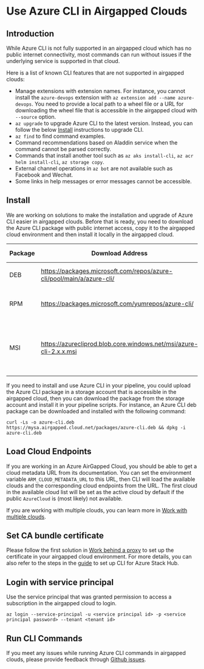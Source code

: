 # Use Azure CLI in Airgapped Clouds

## Introduction
While Azure CLI is not fully supported in an airgapped cloud which has no public internet connectivity, most commands can run without issues if the underlying service is supported in that cloud.

Here is a list of known CLI features that are not supported in airgapped clouds:
* Manage extensions with extension names. For instance, you cannot install the `azure-devops` extension with `az extension add --name azure-devops`. You need to provide a local path to a wheel file or a URL for downloading the wheel file that is accessible in the airgapped cloud with `--source` option.
* `az upgrade` to upgrade Azure CLI to the latest version. Instead, you can follow the below [Install](#Install) instructions to upgrade CLI.
* `az find` to find command examples.
* Command recommendations based on Aladdin service when the command cannot be parsed correctly.
* Commands that install another tool such as `az aks install-cli`, `az acr helm install-cli`, `az storage copy`.
* External channel operations in `az bot` are not available such as Facebook and Wechat.
* Some links in help messages or error messages cannot be accessible.

## Install
We are working on solutions to make the installation and upgrade of Azure CLI easier in airgapped clouds. Before that is ready, you need to download the Azure CLI package with public internet access, copy it to the airgapped cloud environment and then install it locally in the airgapped cloud.

Package | Download Address | Install Command
--- | --- | ---
DEB | https://packages.microsoft.com/repos/azure-cli/pool/main/a/azure-cli/ | dpkg -i azure-cli_*.deb
RPM | https://packages.microsoft.com/yumrepos/azure-cli/ | rpm -ivh --nodeps azure-cli-*.rpm
MSI | https://azurecliprod.blob.core.windows.net/msi/azure-cli-2.x.x.msi | Start-Process msiexec.exe -Wait -ArgumentList '/I azure-cli-2.x.x.msi'  

If you need to install and use Azure CLI in your pipeline, you could upload the Azure CLI package in a storage account that is accessible in the airgapped cloud, then you can download the package from the storage account and install it in your pipeline scripts. For instance, an Azure CLI deb package can be downloaded and installed with the following command:
```
curl -Ls -o azure-cli.deb https://mysa.airgapped.cloud.net/packages/azure-cli.deb && dpkg -i azure-cli.deb
```


## Load Cloud Endpoints
If you are working in an Azure AirGapped Cloud, you should be able to get a cloud metadata URL from its documentation. You can set the environment variable `ARM_CLOUD_METADATA_URL` to this URL, then CLI will load the available clouds and the corresponding cloud endpoints from the URL. The first cloud in the available cloud list will be set as the active cloud by default if the public `AzureCloud` is (most likely) not available.

If you are working with multiple clouds, you can learn more in [Work with multiple clouds](https://docs.microsoft.com/cli/azure/manage-clouds-azure-cli?view=azure-cli-latest).

## Set CA bundle certificate
Please follow the first solution in [Work behind a proxy](https://docs.microsoft.com/cli/azure/use-cli-effectively?view=azure-cli-latest#work-behind-a-proxy) to set up the certificate in your airgapped cloud environment. For more details, you can also refer to the steps in the [guide](https://docs.microsoft.com/en-us/azure-stack/user/azure-stack-version-profiles-azurecli2) to set up CLI for Azure Stack Hub.

## Login with service principal
Use the service principal that was granted permission to access a subscription in the airgapped cloud to login.
```
az login --service-principal -u <service principal id> -p <service principal password> --tenant <tenant id>
```

## Run CLI Commands
If you meet any issues while running Azure CLI commands in airgapped clouds, please provide feedback through [Github issues](https://github.com/Azure/azure-cli/issues/new?assignees=&labels=&template=Bug_report.md&title=).
